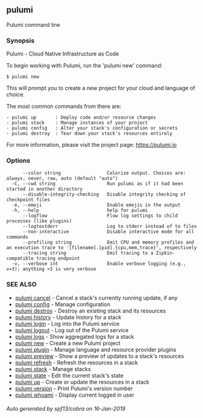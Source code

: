 ## pulumi

Pulumi command line

### Synopsis


Pulumi - Cloud Native Infrastructure as Code

To begin working with Pulumi, run the 'pulumi new' command:

    $ pulumi new

This will prompt you to create a new project for your cloud and language of choice.

The most common commands from there are:

    - pulumi up       : Deploy code and/or resource changes
    - pulumi stack    : Manage instances of your project
    - pulumi config   : Alter your stack's configuration or secrets
    - pulumi destroy  : Tear down your stack's resources entirely

For more information, please visit the project page: https://pulumi.io

### Options

```
      --color string                 Colorize output. Choices are: always, never, raw, auto (default "auto")
  -C, --cwd string                   Run pulumi as if it had been started in another directory
      --disable-integrity-checking   Disable integrity checking of checkpoint files
  -e, --emoji                        Enable emojis in the output
  -h, --help                         help for pulumi
      --logflow                      Flow log settings to child processes (like plugins)
      --logtostderr                  Log to stderr instead of to files
      --non-interactive              Disable interactive mode for all commands
      --profiling string             Emit CPU and memory profiles and an execution trace to '[filename].[pid].{cpu,mem,trace}', respectively
      --tracing string               Emit tracing to a Zipkin-compatible tracing endpoint
  -v, --verbose int                  Enable verbose logging (e.g., v=3); anything >3 is very verbose
```

### SEE ALSO
* [pulumi cancel](pulumi_cancel.md)	 - Cancel a stack's currently running update, if any
* [pulumi config](pulumi_config.md)	 - Manage configuration
* [pulumi destroy](pulumi_destroy.md)	 - Destroy an existing stack and its resources
* [pulumi history](pulumi_history.md)	 - Update history for a stack
* [pulumi login](pulumi_login.md)	 - Log into the Pulumi service
* [pulumi logout](pulumi_logout.md)	 - Log out of the Pulumi service
* [pulumi logs](pulumi_logs.md)	 - Show aggregated logs for a stack
* [pulumi new](pulumi_new.md)	 - Create a new Pulumi project
* [pulumi plugin](pulumi_plugin.md)	 - Manage language and resource provider plugins
* [pulumi preview](pulumi_preview.md)	 - Show a preview of updates to a stack's resources
* [pulumi refresh](pulumi_refresh.md)	 - Refresh the resources in a stack
* [pulumi stack](pulumi_stack.md)	 - Manage stacks
* [pulumi state](pulumi_state.md)	 - Edit the current stack's state
* [pulumi up](pulumi_up.md)	 - Create or update the resources in a stack
* [pulumi version](pulumi_version.md)	 - Print Pulumi's version number
* [pulumi whoami](pulumi_whoami.md)	 - Display current logged in user

###### Auto generated by spf13/cobra on 16-Jan-2019
